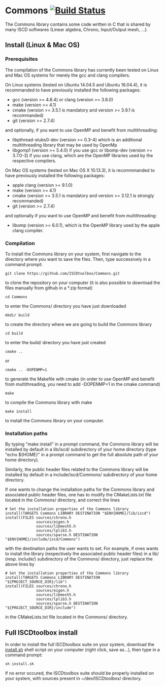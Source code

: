 # Commons [![Build Status](https://travis-ci.org/ISCDtoolbox/Commons.svg?branch=test_future_update)](https://travis-ci.org/ISCDtoolbox/Commons)

The Commons library contains some code written in C that is shared by many ISCD softwares (Linear algebra, Chrono, Input/Output mesh, ...).

## Install (Linux & Mac OS)

### Prerequisites

The compilation of the Commons library has currently been tested on Linux and Mac OS systems for merely the gcc and clang compilers.

On Linux systems (tested on Ubuntu 14.04.5 and Ubuntu 16.04.4), it is recommanded to have previously installed the following packages:

* gcc (version >= 4.8.4) or clang (version >= 3.8.0)
* make (version >= 4.1)
* cmake (version >= 3.5.1 is mandatory and version >= 3.9.1 is recommanded)
* git (version >= 2.7.4)
 
and optionally, if you want to use OpenMP and benefit from multithreading:

* libpthread-stubs0-dev (version >= 0.3-4) which is an additional multithreading library that may be used by OpenMp
* libgomp1 (version >= 5.4.0) if you use gcc or libomp-dev (version >= 3.7.0-3) if you use clang, which are the OpenMP libraries used by the respective compilers.

On Mac OS systems (tested on Mac OS X 10.13.3), it is recommmanded to have previously installed the following packages:

* apple clang (version >= 9.1.0)
* make (version >= 4.1)
* cmake (version >= 3.5.1 is mandatory and version >= 3.12.1 is strongly recommanded)
* git (version >= 2.7.4)

and optionally if you want to use OpenMP and benefit from multithreading:

* libomp (version >= 6.0.1), which is the OpenMP library used by the apple clang compiler.

### Compilation

To install the Commons library on your system, first navigate to the directory where you want to save the files. Then, type successively in a command prompt:
```
git clone https://github.com/ISCDtoolbox/Commons.git
```
to clone the repository on your computer (it is also possible to download the files manually from github in a *.zip format)
```
cd Commons
```
to enter the Commons/ directory you have just downloaded
```
mkdir build
```
to create the directory where we are going to build the Commons library
```
cd build
```
to enter the build/ directory you have just created
```
cmake ..
```
or
```
cmake .. -DOPENMP=1
```
to generate the Makefile with cmake (in order to use OpenMP and benefit from multithreading, you need to add -DOPENMP=1 in the cmake command)
```
make
```
to compile the Commons library with make
```
make install
```
to install the Commons library on your computer.

### Installation paths
By typing "make install" in a prompt command, the Commons library will be installed by default in a lib/iscd/ subdirectory of your home directory (type "echo ${HOME}" in a prompt command to get the full absolute path of your home directory).

Similarly, the public header files related to the Commons library will be installed by default in a include/iscd/Commons/ subdirectory of your home directory.

If one wants to change the installation paths for the Commons library and associated public header files, one has to modify the CMakeLists.txt file located in the Commons/ directory, and correct the lines
```
# Set the installation properties of the Commons library
install(TARGETS Commons LIBRARY DESTINATION "$ENV{HOME}/lib/iscd")
install(FILES sources/chrono.h
              sources/eigen.h
              sources/libmesh5.h
              sources/lplib3.h
              sources/sparse.h DESTINATION "$ENV{HOME}/include/iscd/Commons")
```
with the destination paths the user wants to set. For example, if ones wants to install the library (respectively the associated public header files) in a lib/ (resp. include/) subdirectory of the Commons/ directory, just replace the above lines by
```
# Set the installation properties of the Commons library
install(TARGETS Commons LIBRARY DESTINATION "${PROJECT_SOURCE_DIR}/lib")
install(FILES sources/chrono.h
              sources/eigen.h
              sources/libmesh5.h
              sources/lplib3.h
              sources/sparse.h DESTINATION "${PROJECT_SOURCE_DIR}/include")
```
in the CMakeLists.txt file located in the Commons/ directory.

## Full ISCDtoolbox install

In order to install the full ISCDtoolbox suite on your system, download the [install.sh](https://raw.githubusercontent.com/ISCDtoolbox/Commons/master/install.sh) shell script on your computer (right click, save as...), then type in a command prompt:
```
sh install.sh
```
If no error occured, the ISCDtoolbox suite should be properly installed on your system, with sources present in ~/dev/ISCDtoolbox/ directory.
